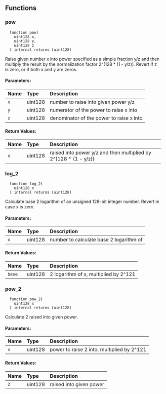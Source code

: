 


## Functions
### pow
```solidity
  function pow(
    uint128 x,
    uint128 y,
    uint128 z
  ) internal returns (uint128)
```
Raise given number x into power specified as a simple fraction y/z and then
multiply the result by the normalization factor 2^(128 * (1 - y/z)).
Revert if z is zero, or if both x and y are zeros.



#### Parameters:
| Name | Type | Description                                                          |
| :--- | :--- | :------------------------------------------------------------------- |
|`x` | uint128 | number to raise into given power y/z
|`y` | uint128 | numerator of the power to raise x into
|`z` | uint128 | denominator of the power to raise x into

#### Return Values:
| Name                           | Type          | Description                                                                  |
| :----------------------------- | :------------ | :--------------------------------------------------------------------------- |
|`x`| uint128 | raised into power y/z and then multiplied by 2^(128 * (1 - y/z))
### log_2
```solidity
  function log_2(
    uint128 x
  ) internal returns (uint128)
```
Calculate base 2 logarithm of an unsigned 128-bit integer number.  Revert
in case x is zero.



#### Parameters:
| Name | Type | Description                                                          |
| :--- | :--- | :------------------------------------------------------------------- |
|`x` | uint128 | number to calculate base 2 logarithm of

#### Return Values:
| Name                           | Type          | Description                                                                  |
| :----------------------------- | :------------ | :--------------------------------------------------------------------------- |
|`base`| uint128 | 2 logarithm of x, multiplied by 2^121
### pow_2
```solidity
  function pow_2(
    uint128 x
  ) internal returns (uint128)
```
Calculate 2 raised into given power.



#### Parameters:
| Name | Type | Description                                                          |
| :--- | :--- | :------------------------------------------------------------------- |
|`x` | uint128 | power to raise 2 into, multiplied by 2^121

#### Return Values:
| Name                           | Type          | Description                                                                  |
| :----------------------------- | :------------ | :--------------------------------------------------------------------------- |
|`2`| uint128 | raised into given power
